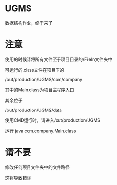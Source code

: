 # UGMS

数据结构作业，终于来了

# 注意

使用的时候请将所有文件至于项目目录的/FileIn文件夹中

可运行的.class文件在项目下的

/out/production/UGMS/com/company

其中的Main.class为项目主程序入口

其余位于

/out/production/UGMS/data

使用CMD运行时，请进入/out/production/UGMS

运行 java com.company.Main.class

# 请不要

修改任何项目文件夹中的文件路径

这将导致错误

